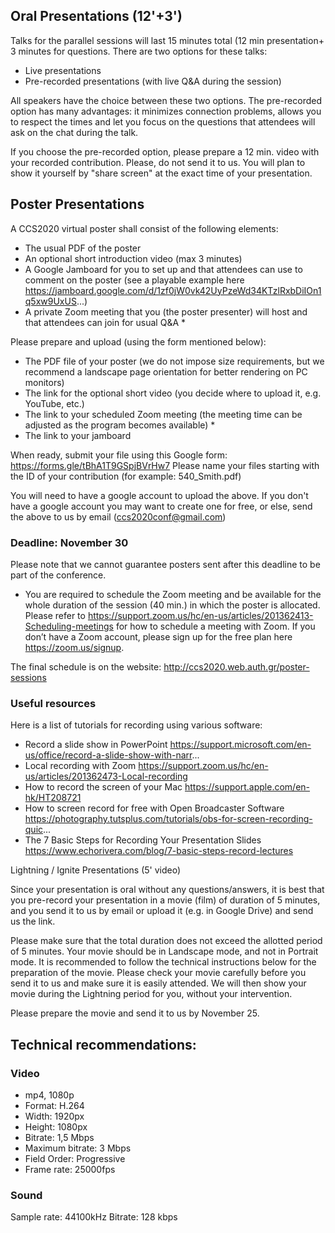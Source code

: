 ## Oral Presentations (12'+3')

Talks for the parallel sessions will last 15 minutes total (12 min presentation+ 3 minutes for questions. There are two options for these talks:

- Live presentations
- Pre-recorded presentations (with live Q&A during the session)

All speakers have the choice between these two options.
The pre-recorded option has many advantages: it minimizes connection problems, allows you to respect the times and let you focus on the questions that attendees will ask on the chat during the talk.

If you choose the pre-recorded option, please prepare a 12 min. video with your recorded contribution. Please, do not send it to us. You will plan to show it yourself by "share screen" at the exact time of your presentation.

## Poster Presentations

A CCS2020 virtual poster shall consist of the following elements:
- The usual PDF of the poster
- An optional short introduction video (max 3 minutes)
- A Google Jamboard for you to set up and that attendees can use to comment on the poster (see a playable example here https://jamboard.google.com/d/1zf0jW0vk42UyPzeWd34KTzlRxbDiIOn1q5xw9UxUS...)
- A private Zoom meeting that you (the poster presenter) will host and that attendees can join for usual Q&A *

Please prepare and upload (using the form mentioned below):
- The PDF file of your poster (we do not impose size requirements, but we recommend a landscape page orientation for better rendering on PC monitors)
- The link for the optional short video (you decide where to upload it, e.g. YouTube, etc.)
- The link to your scheduled Zoom meeting (the meeting time can be adjusted as the program becomes available) *
- The link to your jamboard

When ready, submit your file using this Google form:
https://forms.gle/tBhA1T9GSpjBVrHw7
Please name your files starting with the ID of your contribution
(for example: 540_Smith.pdf)

You will need to have a google account to upload the above.
If you don't have a google account you may want to create one for free,
or else, send the above to us by email (ccs2020conf@gmail.com)

### Deadline: November 30

Please note that we cannot guarantee posters sent after this deadline to be part of the conference.

* You are required to schedule the Zoom meeting and be available for the whole duration of the session (40 min.) in which the poster is allocated.
Please refer to https://support.zoom.us/hc/en-us/articles/201362413-Scheduling-meetings for how to schedule a meeting with Zoom. If you don’t have a Zoom account, please sign up for the free plan here https://zoom.us/signup.

The final schedule is on the website: http://ccs2020.web.auth.gr/poster-sessions

### Useful resources 

Here is a list of tutorials for recording using various software:

- Record a slide show in PowerPoint
https://support.microsoft.com/en-us/office/record-a-slide-show-with-narr...
- Local recording with Zoom
https://support.zoom.us/hc/en-us/articles/201362473-Local-recording
- How to record the screen of your Mac
https://support.apple.com/en-hk/HT208721
- How to screen record for free with Open Broadcaster Software
https://photography.tutsplus.com/tutorials/obs-for-screen-recording-quic...
- The 7 Basic Steps for Recording Your Presentation Slides
https://www.echorivera.com/blog/7-basic-steps-record-lectures

Lightning / Ignite Presentations (5' video)

Since your presentation is oral without any questions/answers, it is best that you pre-record your presentation in a movie (film) of duration of 5 minutes, and you send it to us by email or upload it (e.g. in Google Drive) and send us the link.

Please make sure that the total duration does not exceed the allotted period of 5 minutes. Your movie should be in Landscape mode, and not in Portrait mode. It is recommended to follow the technical instructions below for the preparation of the movie. Please check your movie carefully before you send it to us and make sure it is easily attended. We will then show your movie during the Lightning period for you, without your intervention.

Please prepare the movie and send it to us by November 25.

## Technical recommendations:

### Video
- mp4, 1080p
- Format: Η.264
- Width: 1920px
- Height: 1080px
- Bitrate: 1,5 Mbps
- Maximum bitrate: 3 Mbps
- Field Order: Progressive
- Frame rate: 25000fps

### Sound
Sample rate: 44100kHz
Bitrate: 128 kbps

